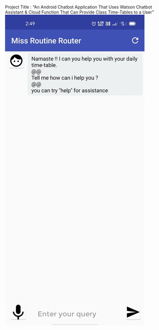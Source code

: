 Project Title :  “An Android Chatbot Application That Uses Watson Chatbot Assistant & Cloud Function That Can Provide Class Time-Tables to a User” 
![](ezgif-3-bf1247906ae7.gif)
